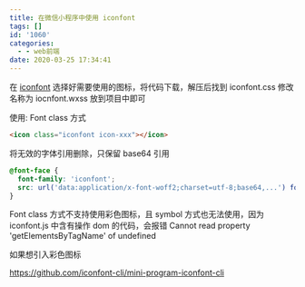 ```yaml
---
title: 在微信小程序中使用 iconfont
tags: []
id: '1060'
categories:
  - - web前端
date: 2020-03-25 17:34:41
---
```


在 [iconfont](https://www.iconfont.cn/) 选择好需要使用的图标，将代码下载，解压后找到 iconfont.css 修改名称为 iocnfont.wxss 放到项目中即可

使用: Font class 方式

```html
<icon class="iconfont icon-xxx"></icon>
```

将无效的字体引用删除，只保留 base64 引用

```css
@font-face {
  font-family: 'iconfont';
  src: url('data:application/x-font-woff2;charset=utf-8;base64,...') format('woff2');
}
```

Font class 方式不支持使用彩色图标，且 symbol 方式也无法使用，因为 iconfont.js 中含有操作 dom 的代码，会报错 Cannot read property 'getElementsByTagName' of undefined

如果想引入彩色图标

https://github.com/iconfont-cli/mini-program-iconfont-cli
